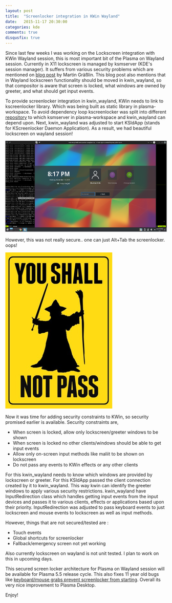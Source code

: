 ```yaml
---
layout: post
title:  "Screenlocker integration in KWin Wayland"
date:   2015-11-17 20:30:00
categories: kde
comments: true
disqusfix: true
---
```


Since last few weeks I was working on the Lockscreen integration with KWin Wayland session, this is most important bit of the Plasma on Wayland session. Currently in X11 lockscreen is managed by ksmserver (KDE's session manager). It suffers from various security problems which are mentioned on [blog post](http://blog.martin-graesslin.com/blog/2015/01/why-screen-lockers-on-x11-cannot-be-secure/) by Martin Gräßlin. This blog post also mentions that in Wayland lockscreen functionality should be moved in kwin_wayland, so that compositor is aware that screen is locked, what windows are owned by greeter, and what should get input events.

To provide screenlocker integration in kwin_wayland, KWin needs to link to kscreenlocker library. Which was being built as static library in plasma-workspace. To avoid dependency loop kscreenlocker was split into different [repository](https://quickgit.kde.org/?p=kscreenlocker.git) to which ksmserver in plasma-workspace and kwin_wayland can depend upon. Next, kwin_wayland was adjusted to start KSldApp (stands for KScreenlocker Daemon Application). As a result, we had beautiful lockscreen on wayland session!

![screenshot](images/lockscreen.png)

However, this was not really secure.. one can just Alt+Tab the screenlocker. oops!

![Thoug shal not pass](images/memescreenlocker.jpg)

Now it was time for adding security constraints to KWin, so security promised earlier is available. Security constraints are,

- When screen is locked, allow only lockscreen/greeter windows to be shown
- When screen is locked no other clients/windows should be able to get input events
- Allow only on-screen input methods like maliit to be shown on lockscreen
- Do not pass any events to KWin effects or any other clients

For this kwin_wayland needs to know which windows are provided by lockscreen or greeter. For this KSldApp passed the client connection created by it to kwin_wayland. This way kwin can identify the greeter windows to apply various security restrictions. kwin_wayland have InputRedirection class which handles getting input events from the input devices and passes it to various clients, effects or applications based upon their priority. InputRedirection was adjusted to pass keyboard events to just lockscreen and mouse events to lockscreen as well as input methods.

However, things that are not secured/tested are :

- Touch events
- Global shortcuts for screenlocker
- Fallback/emergency screen not yet working

Also currently lockscreen on wayland is not unit tested. I plan to work on this in upcoming days.

This secured screen locker architecture for Plasma on Wayland session will be available for Plasma 5.5 release cycle. This also fixes 11 year old bugs like [keyboard/mouse grabs prevent screenlocker from starting](https://bugs.kde.org/show_bug.cgi?id=78871). Overall its very nice improvement to Plasma Desktop.

Enjoy!
